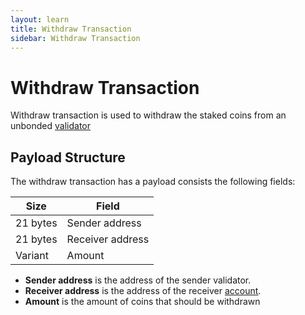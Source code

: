 ```yaml
---
layout: learn
title: Withdraw Transaction
sidebar: Withdraw Transaction
---
```


# Withdraw Transaction

Withdraw transaction is used to withdraw the staked coins from an unbonded
[validator](https://docs.pactus.org/docs/concepts/blockchain/validator/)

## Payload Structure

The withdraw transaction has a payload consists the following fields:

| Size     | Field            |
| -------- | ---------------- |
| 21 bytes | Sender address   |
| 21 bytes | Receiver address |
| Variant  | Amount           |

- **Sender address** is the address of the sender validator.
- **Receiver address** is the address of the receiver [account](https://docs.pactus.org/docs/concepts/blockchain/account/).
- **Amount** is the amount of coins that should be withdrawn
